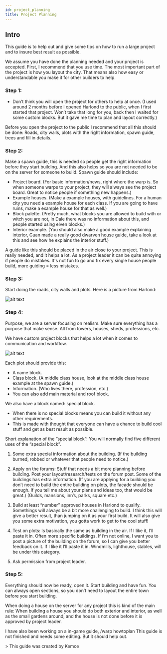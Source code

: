 ```yaml
---
id: project_planning
title: Project Planning
---
```

## Intro

This guide is to help out and give some tips on how to run a large project and to insure best result as possible.

We assume you have done the planning needed and your project is accepted. First, I recommend that you use time. The most important part of the project is how you layout the city. That means also how easy or understandable you make it for other builders to help.

### Step 1:

-   Don’t think you will open the project for others to help at once. (I used around 2 months before I opened Harlond to the public, when I first started that project. Won’t take that long for you, back then I waited for some custom blocks. But it gave me time to plan and layout correctly.)

Before you open the project to the public I recommend that all this should be done: Roads, city walls, plots with the right information, spawn guide, trees and fill in details. 

### Step 2:

Make a spawn guide, this is needed so people get the right information before they start building. And this also helps so you are not needed to be on the server for someone to build. Spawn guide should include:

-   Project board. (For basic information/news, right where the warp is. So when someone warps to your project, they will always see the project board. Great to notice people if something new happens.)
-   Example houses. (Make a example houses, with guidelines. For a human city you need a example house for each class. If you are going to have ruins, make a example house for that as well.)
-   Block palette. (Pretty much, what blocks you are allowed to build with or witch you are not, in Dale there was no information about this, and people started using elven blocks.)
-   Interior example. (You should also make a good example explaining interior, Guan made a really good dwarven house guide, take a look at this and see how he explains the interior stuff.)

A guide like this should be placed in the air close to your project. This is really needed, and it helps a lot. As a project leader it can be quite annoying if people do mistakes. It's not fun to go and fix every single house people build, more guiding = less mistakes. 

### Step 3:

Start doing the roads, city walls and plots. Here is a picture from Harlond:

![alt text](https://i.imgur.com/FTT8PlH.png)

### Step 4:

Purpose, we are a server focusing on realism. Make sure everything has a purpose that make sense. All from towers, houses, sheds, professions, etc. 

We have custom project blocks that helps a lot when it comes to communication and workflow.

![alt text](https://i.imgur.com/HULX9OY.png)

Each plot should provide this:

-   A name block.
-   Class block. (A middle class house, look at the middle class house example at the spawn guide.)
-   Information. (Who lives there, profession, etc.)
-   You can also add main material and roof block.

We also have a block named: special block. 

-   When there is no special blocks means you can build it without any other requirements. 
-   This is made with thought that everyone can have a chance to build cool stuff and get as best result as possible. 

Short explanation of the “special block”:
You will normally find five different uses of the “special block”. 

1.  Some extra special information about the building. (If the building burned, robbed or whatever that people need to notice.)

2.  Apply on the forums: Stuff that needs a bit more planning before building. Post your layout/research/tests on the forum post. Some of the buildings has extra information. (If you are applying for a building you don’t need to build the entire building on plots, the facade should be enough. If you tell me about your plans and ideas too, that would be great.) (Guilds, mansions, inn’s, parks, square etc.)

3.  Build at least “number” approved houses in Harlond to qualify. Somethings will always be a bit more challenging to build. I think this will give a better result, than jumping on it as your first build. It will also give you some extra motivation, you gotta work to get to the cool stuff! 

4.  Test on plots: Is basically the same as building in the air. If I like it, I’ll paste it in. Often more specific buildings. If i’m not online, I want you to post a picture of the building on the forum, so I can give you better feedback on it. If I like it I’ll paste it in. Windmills, lighthouse, stables, will be under this category.

5.  Ask permission from project leader.

### Step 5:

Everything should now be ready, open it. Start building and have fun. You can always open sections, so you don’t need to layout the entire town before you start building. 

When doing a house on the server for any project this is kind of the main rule:
When building a house you should do both exterior and interior, as well as the small gardens around, and the house is not done before it is approved by project leader. 

I have also been working on a in-game guide, /warp howtoplan
This guide is not finished and needs some editing. But it should help out.

&gt; This guide was created by Kemce
